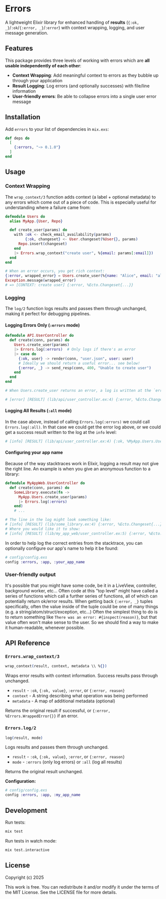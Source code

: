 # Errors

A lightweight Elixir library for enhanced handling of **results** (`{:ok, _}`/`:ok`/`{:error, _}`/`:error`) with context wrapping, logging, and user message generation.

## Features

This package provides three levels of working with errors which are **all usable independently of each other**:

- **Context Wrapping**: Add meaningful context to errors as they bubble up through your application
- **Result Logging**: Log errors (and optionally successes) with file/line information
- **User-friendly errors**: Be able to collapse errors into a single user error message

## Installation

Add `errors` to your list of dependencies in `mix.exs`:

```elixir
def deps do
  [
    {:errors, "~> 0.1.0"}
  ]
end
```

## Usage

### Context Wrapping

The `wrap_context/3` function adds context (a label + optional metadata) to any errors which come out of a piece of code.
This is especially useful for understanding where a failure came from:

```elixir
defmodule Users do
  alias MyApp.{User, Repo}

  def create_user(params) do
    with :ok <- check_email_availability(params)
         {:ok, changeset} <- User.changeset(%User{}, params)
      Repo.insert(changeset)
    end
    |> Errors.wrap_context("create user", %{email: params[:email]})
  end
end

# When an error occurs, you get rich context:
{:error, wrapped_error} = Users.create_user(%{name: "Alice", email: "alice@example.com"})
Exception.message(wrapped_error)
# => [CONTEXT: create user] {:error, %Ecto.Changeset{...}}
```

### Logging

The `log/2` function logs results and passes them through unchanged,
making it perfect for debugging pipelines.

#### Logging Errors Only (`:errors` mode)

```elixir
defmodule API.UserController do
  def create(conn, params) do
    Users.create_user(params)
    |> Errors.log(:errors)  # Only logs if there's an error
    |> case do
      {:ok, user} -> render(conn, "user.json", user: user)
      # Ideally we should return a useful error... see below!
      {:error, _} -> send_resp(conn, 400, "Unable to create user")
    end
  end
end

# When Users.create_user returns an error, a log is written at the `error` log level:

# [error] [RESULT] (lib/api/user_controller.ex:4) {:error, %Ecto.Changeset{...}}
```

#### Logging All Results (`:all` mode)

In the case above, instead of calling `Errors.log(:errors)`  we could call `Errors.log(:all)`. In that case we could get the error log above, or we could get a success result written to the log at the `info` level:

```elixir
# [info] [RESULT] (lib/api/user_controller.ex:4) {:ok, %MyApp.Users.User{...}}
```

#### Configuring your app name

Because of the way stacktraces work in Elixir, logging a result may not give the right line.  An example is when you give an anonymous function to a library:

```elixir
defmodule MyAppWeb.UserController do
  def create(conn, params) do
    SomeLibrary.execute(fn ->
      MyApp.Users.create_user(params)
      |> Errors.log(:errors)
    end)
    # ...

# The line in the log might look something like:
# [info] [RESULT] (lib/some_library.ex:4) {:error, %Ecto.Changeset{...}}
# Where you would like it to show:
# [info] [RESULT] (lib/my_app_web/user_controller.ex:5) {:error, %Ecto.Changeset{...}}
```

In order to help log the correct entries from the stacktrace, you can optionally configure our app's name to help it be found:

```elixir
# config/config.exs
config :errors, :app, :your_app_name
```

### User-friendly output

It's possible that you might have some code, be it in a LiveView, controller, background worker, etc...
Often code at this "top level" might have called a series of functions which call a further series of functions,
all of which can potentially return ok/error results.  When getting back `{:error, _}` tuples specifically,
often the value inside of the tuple could be one of many things (e.g. a string/atom/struct/exception, etc...)
Often the simplest thing to do is to return something like `There was an error: #{inspect(reason)}`, but
that value often won't make sense to the user.  So we should find a way to make it human-readable, whenever possible.

## API Reference

### `Errors.wrap_context/3`

```elixir
wrap_context(result, context, metadata \\ %{})
```

Wraps error results with context information. Success results pass through unchanged.

- `result` - `:ok`, `{:ok, value}`, `:error`, or `{:error, reason}`
- `context` - A string describing what operation was being performed
- `metadata` - A map of additional metadata (optional)

Returns the original result if successful, or `{:error, %Errors.WrappedError{}}` if an error.

### `Errors.log/2`

```elixir
log(result, mode)
```

Logs results and passes them through unchanged.

- `result` - `:ok`, `{:ok, value}`, `:error`, or `{:error, reason}`
- `mode` - `:errors` (only log errors) or `:all` (log all results)

Returns the original result unchanged.

**Configuration:**

```elixir
# config/config.exs
config :errors, :app, :my_app_name
```

## Development

Run tests:

```bash
mix test
```

Run tests in watch mode:

```bash
mix test.interactive
```

## License

Copyright (c) 2025

This work is free. You can redistribute it and/or modify it under the
terms of the MIT License. See the LICENSE file for more details.
